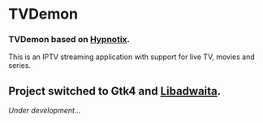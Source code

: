# TVDemon

### TVDemon based on [Hypnotix](https://github.com/linuxmint/hypnotix).  
This is an IPTV streaming application with support for live TV, movies and series.

## Project switched to **Gtk4** and [Libadwaita](https://gnome.pages.gitlab.gnome.org/libadwaita/doc/main/index.html).  
*Under development...*